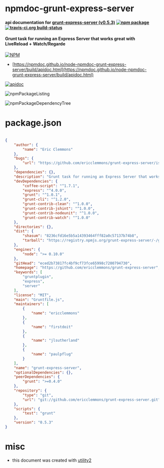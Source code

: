 # npmdoc-grunt-express-server

#### api documentation for  [grunt-express-server (v0.5.3)](https://github.com/ericclemmons/grunt-express-server)  [![npm package](https://img.shields.io/npm/v/npmdoc-grunt-express-server.svg?style=flat-square)](https://www.npmjs.org/package/npmdoc-grunt-express-server) [![travis-ci.org build-status](https://api.travis-ci.org/npmdoc/node-npmdoc-grunt-express-server.svg)](https://travis-ci.org/npmdoc/node-npmdoc-grunt-express-server)

#### Grunt task for running an Express Server that works great with LiveReload + Watch/Regarde

[![NPM](https://nodei.co/npm/grunt-express-server.png?downloads=true&downloadRank=true&stars=true)](https://www.npmjs.com/package/grunt-express-server)

- [https://npmdoc.github.io/node-npmdoc-grunt-express-server/build/apidoc.html](https://npmdoc.github.io/node-npmdoc-grunt-express-server/build/apidoc.html)

[![apidoc](https://npmdoc.github.io/node-npmdoc-grunt-express-server/build/screenCapture.buildCi.browser.%252Ftmp%252Fbuild%252Fapidoc.html.png)](https://npmdoc.github.io/node-npmdoc-grunt-express-server/build/apidoc.html)

![npmPackageListing](https://npmdoc.github.io/node-npmdoc-grunt-express-server/build/screenCapture.npmPackageListing.svg)

![npmPackageDependencyTree](https://npmdoc.github.io/node-npmdoc-grunt-express-server/build/screenCapture.npmPackageDependencyTree.svg)



# package.json

```json

{
    "author": {
        "name": "Eric Clemmons"
    },
    "bugs": {
        "url": "https://github.com/ericclemmons/grunt-express-server/issues"
    },
    "dependencies": {},
    "description": "Grunt task for running an Express Server that works great with LiveReload + Watch/Regarde",
    "devDependencies": {
        "coffee-script": "^1.7.1",
        "express": "^4.0.0",
        "grunt": "^1.0.1",
        "grunt-cli": "^1.2.0",
        "grunt-contrib-clean": "^1.0.0",
        "grunt-contrib-jshint": "^1.0.0",
        "grunt-contrib-nodeunit": "^1.0.0",
        "grunt-contrib-watch": "^1.0.0"
    },
    "directories": {},
    "dist": {
        "shasum": "8236cfd16e5b5a14393464fff82a0c57137b74b8",
        "tarball": "https://registry.npmjs.org/grunt-express-server/-/grunt-express-server-0.5.3.tgz"
    },
    "engines": {
        "node": ">= 0.10.0"
    },
    "gitHead": "eced2b73817fc4bf9cf73fce65998c7200794730",
    "homepage": "https://github.com/ericclemmons/grunt-express-server",
    "keywords": [
        "gruntplugin",
        "express",
        "server"
    ],
    "license": "MIT",
    "main": "Gruntfile.js",
    "maintainers": [
        {
            "name": "ericclemmons"
        },
        {
            "name": "firstdoit"
        },
        {
            "name": "jlsutherland"
        },
        {
            "name": "paulpflug"
        }
    ],
    "name": "grunt-express-server",
    "optionalDependencies": {},
    "peerDependencies": {
        "grunt": ">=0.4.0"
    },
    "repository": {
        "type": "git",
        "url": "git://github.com/ericclemmons/grunt-express-server.git"
    },
    "scripts": {
        "test": "grunt"
    },
    "version": "0.5.3"
}
```



# misc
- this document was created with [utility2](https://github.com/kaizhu256/node-utility2)
